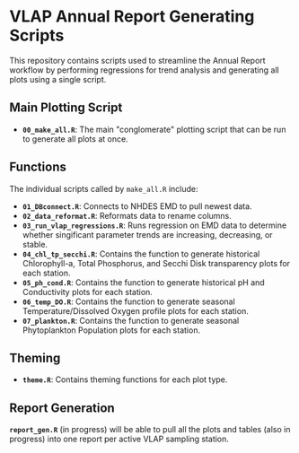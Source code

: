 # VLAP Annual Report Generating Scripts

This repository contains scripts used to streamline the Annual Report workflow by performing regressions for trend analysis and generating all plots using a single script.

## Main Plotting Script

-   **`00_make_all.R`**: The main "conglomerate" plotting script that can be run to generate all plots at once.


## Functions

The individual scripts called by `make_all.R` include:

-   **`01_DBconnect.R`**: Connects to NHDES EMD to pull newest data.
-   **`02_data_reformat.R`**: Reformats data to rename columns.
-   **`03_run_vlap_regressions.R`**: Runs regression on EMD data to determine whether singificant parameter trends are increasing, decreasing, or stable.
-   **`04_chl_tp_secchi.R`**: Contains the function to generate historical Chlorophyll-a, Total Phosphorus, and Secchi Disk transparency plots for each station.
-   **`05_ph_cond.R`**: Contains the function to generate historical pH and Conductivity plots for each station.
-   **`06_temp_DO.R`**: Contains the function to generate seasonal Temperature/Dissolved Oxygen profile plots for each station.
-   **`07_plankton.R`**: Contains the function to generate seasonal Phytoplankton Population plots for each station.

## Theming

-   **`theme.R`**: Contains theming functions for each plot type.

## Report Generation

**`report_gen.R`** (in progress) will be able to pull all the plots and tables (also in progress) into one report per active VLAP sampling station.